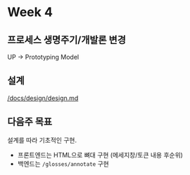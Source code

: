 # Week 4

## 프로세스 생명주기/개발론 변경
UP -> Prototyping Model

## 설계
[/docs/design/design.md](/docs/design/design.md)

## 다음주 목표
설계를 따라 기초적인 구현.
- 프론트엔드는 HTML으로 뼈대 구현 (메세지창/토큰 내용 후순위)
- 백엔드는 `/glosses/annotate` 구현